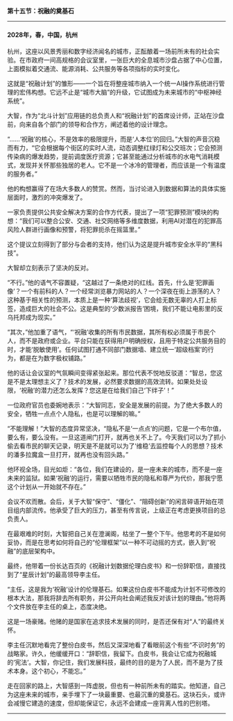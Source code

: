 **第十五节：祝融的奠基石**

---

#### **2028年，春，中国，杭州**

杭州，这座以风景秀丽和数字经济闻名的城市，正酝酿着一场前所未有的社会实验。在市政府一间高规格的会议室里，一张巨大的全息城市沙盘占据了中心位置，上面模拟着交通流、能源消耗、公共服务等各项指标的实时变化。

这就是“祝融计划”的雏形——一个旨在将整座城市纳入一个统一AI操作系统进行管理的宏伟构想。它远不止是“城市大脑”的升级，它试图成为未来城市的“中枢神经系统”。

大智，作为“北斗计划”应用链的总负责人和“祝融计划”的首席设计师，正站在沙盘前，向来自各个部门的领导和合作方，阐述着他的设计理念。

“……‘祝融’的核心，不是效率的极限提升，而是‘人本位’的回归。”大智的声音沉稳而有力，“它会根据每个街区的实时人流，动态调整红绿灯和公交班次；它会预测传染病的爆发趋势，提前调度医疗资源；它甚至能通过分析城市的水电气消耗模式，发现并关怀那些独居的老人。它不是一个冰冷的管理者，而应该是一个有温度的服务者。”

他的构想赢得了在场大多数人的赞赏。然而，当讨论进入到数据和算法的具体实施层面时，激烈的冲突爆发了。

一家负责提供公共安全解决方案的合作方代表，提出了一项“犯罪预测”模块的构想：“我们可以整合公安、交通、社交网络等多维度数据，利用AI对潜在的犯罪高风险人群进行画像和预警，将犯罪扼杀在摇篮里。”

这个提议立刻得到了部分与会者的支持，他们认为这是提升城市安全水平的“黑科技”。

大智却立刻表示了坚决的反对。

“不行。”他的语气不容置疑，“这越过了一条绝对的红线。首先，什么是‘犯罪画像’？一个有前科的人？一个经常浏览暴力网站的人？一个深夜在街上游荡的人？这种基于相关性的预测，本质上是一种‘算法歧视’，它会给无数无辜的人打上标签，造成巨大的社会不公。这是典型的‘少数派报告’困境，我们不能让电影里的反乌托邦成为现实。”

“其次，”他加重了语气，“‘祝融’收集的所有市民数据，其所有权必须属于市民个人，而不是政府或企业。平台只能在获得用户明确授权，且用于特定公共服务目的时，才能‘脱敏使用’。任何试图打通不同部门数据墙、建立统一‘超级档案’的行为，都是在为数字极权铺路。”

他的话让会议室的气氛瞬间变得紧张起来。那位代表不悦地反驳道：“智总，您这是不是太理想主义了？技术的发展，必然要求数据的高效流转。如果处处设限，‘祝融’的潜力还怎么发挥？您这是在给我们自己‘下绊子’！”

一位政府官员也委婉地表示：“大智同志，安全是发展的前提。为了绝大多数人的安全，牺牲一点点个人隐私，也是可以理解的嘛。”

“不能理解！”大智的态度异常坚决，“隐私不是‘一点点’的问题，它是一个布尔值，要么有，要么没有。一旦这道闸门打开，就再也关不上了。今天我们可以为了抓小偷去看市民的聊天记录，明天是不是就可以为了‘维稳’去监控每个人的思想？技术的潘多拉魔盒一旦打开，就再也没有回头路。”

他环视全场，目光如炬：“各位，我们在建设的，是一座未来的城市，而不是一座未来的监狱。如果‘祝融’的运行，需要以牺牲市民的隐私和尊严为代价，那我宁愿这个计划从一开始就不存在。”

会议不欢而散。会后，关于大智“保守”、“僵化”、“阻碍创新”的闲言碎语开始在项目组内部流传。他承受了巨大的压力，甚至有传言说，上级正在考虑更换项目的总负责人。

在最艰难的时刻，大智把自己关在澄澜阁，枯坐了一整个下午。他思考的不是如何妥协，而是在思考如何将自己的“伦理框架”以一种不可动摇的方式，嵌入到“祝融”的底层架构中。

最终，他带着一份长达百页的《祝融计划数据伦理白皮书》和一份辞职信，直接找到了“星辰计划”的最高领导李主任。

“主任，这是我为‘祝融’设计的伦理基石。如果这份白皮书不能成为计划不可修改的根本大法，那我将辞去所有职务，并公开向社会阐述我反对该计划的理由。”他将两个文件放在李主任的桌上，态度决绝。

这是一场豪赌。他赌的是国家在追求技术发展的同时，是否还保有对“人”的最终关怀。

李主任沉默地看完了整份白皮书，然后又深深地看了看眼前这个有些“不识时务”的战略家。许久，他缓缓开口：“辞职信，我留下。白皮书，我会让它成为祝融城的‘宪法’。大智，你记住，我们发展科技，最终的目的是为了人民，而不是为了技术本身。这个初心，不能忘。”

走在回家的路上，大智感到一阵虚脱，但也有一种前所未有的踏实。他知道，自己为这座未来的城市，亲手埋下了一块最重要、也最沉重的奠基石。这块石头，或许会减慢它建造的速度，但却能保证它，永远不会建成一座背离人性的巴别塔。

---

###

###
